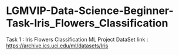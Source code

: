 # LGMVIP-Data-Science-Beginner-Task-Iris_Flowers_Classification
Task 1 : Iris Flowers Classification ML Project 
DataSet link : https://archive.ics.uci.edu/ml/datasets/Iris
